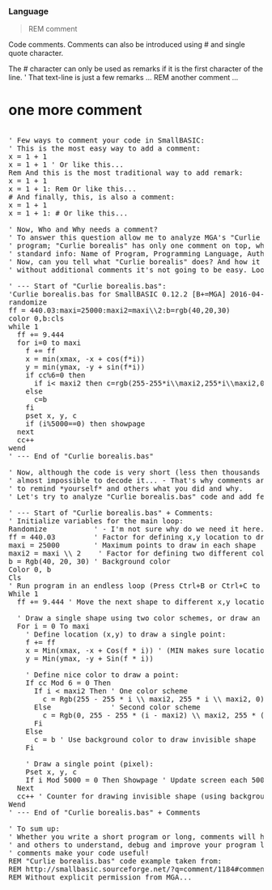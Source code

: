 ### Language

> REM comment

Code comments. Comments can also be introduced using # and single quote character. 


The # character can only be used as remarks if it is the first character of the line.
' That text-line is just a few remarks
...
REM another comment
...
# one more comment

<pre>

' Few ways to comment your code in SmallBASIC:
' This is the most easy way to add a comment:
x = 1 + 1
x = 1 + 1 ' Or like this...
Rem And this is the most traditional way to add remark:
x = 1 + 1
x = 1 + 1: Rem Or like this...
# And finally, this, is also a comment:
x = 1 + 1
x = 1 + 1: # Or like this...

' Now, Who and Why needs a comment? 
' To answer this question allow me to analyze MGA's "Curlie borealis.bas" 
' program; "Curlie borealis" has only one comment on top, which includes the 
' standard info: Name of Program, Programming Language, Author and Date.
' Now, can you tell what "Curlie borealis" does? And how it does it? well,
' without additional comments it's not going to be easy. Look at the code:

' --- Start of "Curlie borealis.bas":
'Curlie borealis.bas for SmallBASIC 0.12.2 [B+=MGA] 2016-04-23
randomize
ff = 440.03:maxi=25000:maxi2=maxi\\2:b=rgb(40,20,30)
color 0,b:cls
while 1
  ff += 9.444
  for i=0 to maxi
    f += ff
    x = min(xmax, -x + cos(f*i))
    y = min(ymax, -y + sin(f*i))
    if cc%6=0 then
      if i< maxi2 then c=rgb(255-255*i\\maxi2,255*i\\maxi2,0) else c=rgb(0,255-255*(i-maxi2)\\maxi2,255*(i-maxi2)\\maxi2)
    else
      c=b
    fi
    pset x, y, c
    if (i%5000==0) then showpage
  next
  cc++
wend
' --- End of "Curlie borealis.bas"

' Now, although the code is very short (less then thousands of lines...), it's 
' almost impossible to decode it... - That's why comments are so useful:
' to remind *yourself* and others what you did and why.
' Let's try to analyze "Curlie borealis.bas" code and add few comments to it:

' --- Start of "Curlie borealis.bas" + Comments:
' Initialize variables for the main loop:
Randomize           ' - I'm not sure why do we need it here... (MGA?)
ff = 440.03         ' Factor for defining x,y location to draw point
maxi = 25000        ' Maximum points to draw in each shape
maxi2 = maxi \\ 2    ' Factor for defining two different color schemes in shape
b = Rgb(40, 20, 30) ' Background color
Color 0, b
Cls
' Run program in an endless loop (Press Ctrl+B or Ctrl+C to stop):
While 1
  ff += 9.444 ' Move the next shape to different x,y location
  
  ' Draw a single shape using two color schemes, or draw an invisible shape:
  For i = 0 To maxi
    ' Define location (x,y) to draw a single point:
    f += ff
    x = Min(xmax, -x + Cos(f * i)) ' (MIN makes sure location is within screen)
    y = Min(ymax, -y + Sin(f * i))
    
    ' Define nice color to draw a point:
    If cc Mod 6 = 0 Then
      If i < maxi2 Then ' One color scheme 
        c = Rgb(255 - 255 * i \\ maxi2, 255 * i \\ maxi2, 0) 
      Else              ' Second color scheme
        c = Rgb(0, 255 - 255 * (i - maxi2) \\ maxi2, 255 * (i - maxi2) \\ maxi2)
      Fi
    Else
      c = b ' Use background color to draw invisible shape
    Fi
    
    ' Draw a single point (pixel):
    Pset x, y, c
    If i Mod 5000 = 0 Then Showpage ' Update screen each 5000 points (smoother)
  Next
  cc++ ' Counter for drawing invisible shape (using background color)
Wend
' --- End of "Curlie borealis.bas" + Comments

' To sum up: 
' Whether you write a short program or long, comments will help you
' and others to understand, debug and improve your program later on; i.e. 
' comments make your code useful!
REM "Curlie borealis.bas" code example taken from: 
REM http://smallbasic.sourceforge.net/?q=comment/1184#comment-1184
REM Without explicit permission from MGA...

</pre>

